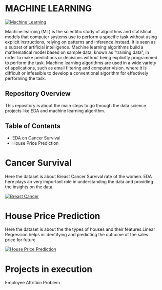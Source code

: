 #  MACHINE LEARNING 

[![Machine Learning](https://tse2.mm.bing.net/th?id=OIP.cG6U1qstYDijh9bPL42e-QHaEo&pid=Api&P=0&w=281&h=176 "Machine Learning")](https://tse2.mm.bing.net/th?id=OIP.cG6U1qstYDijh9bPL42e-QHaEo&pid=Api&P=0&w=281&h=176 "Machine Learning")

Machine learning (ML) is the scientific study of algorithms and statistical models that computer systems use to perform a specific task without using explicit instructions, relying on patterns and inference instead. It is seen as a subset of artificial intelligence. Machine learning algorithms build a mathematical model based on sample data, known as "training data", in order to make predictions or decisions without being explicitly programmed to perform the task. Machine learning algorithms are used in a wide variety of applications, such as email filtering and computer vision, where it is difficult or infeasible to develop a conventional algorithm for effectively performing the task.


## Repository Overview
This repository is about  the main steps to go through the data science projects like EDA and machine learning algorithm.

##  Table of Contents 

- EDA on Cancer Survival 
- House Price Prediction 

# Cancer Survival 

Here the dataset is about Breast Cancer Survival rate of the women. EDA here plays an very important role in understanding the data and providing the insights on the data. 

[![Breast Cancer](https://encrypted-tbn0.gstatic.com/images?q=tbn%3AANd9GcRgUFdoqn2uKLnQxnwo0DaCsuDFlHg8fRvcHuAm8fGWDTr2-imK "Breast Cancer")](https://encrypted-tbn0.gstatic.com/images?q=tbn%3AANd9GcRgUFdoqn2uKLnQxnwo0DaCsuDFlHg8fRvcHuAm8fGWDTr2-imK "Breast Cancer")

# House Price Prediction 

Here the dataset is about the the types of  houses and their features.Linear Regression helps in identifying and predicting the outcome of the sales price for future.

[![House Price Prediction](https://encrypted-tbn0.gstatic.com/images?q=tbn%3AANd9GcQg6WA_pbtTgTsmTLwMTjAve1MmR4DlasQbqG-n4bL4iZtJamfm "House Price Prediction")](https://encrypted-tbn0.gstatic.com/images?q=tbn%3AANd9GcQg6WA_pbtTgTsmTLwMTjAve1MmR4DlasQbqG-n4bL4iZtJamfm "House Price Prediction")

# Projects in execution

Employee Attrition Problem